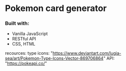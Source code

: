# Pokemon card generator 

### Built with:
- Vanilla JavaScript
- RESTful API
- CSS, HTML

recources:
type icons: "https://www.deviantart.com/lugia-sea/art/Pokemon-Type-Icons-Vector-869706864"
API: "https://pokeapi.co/"
